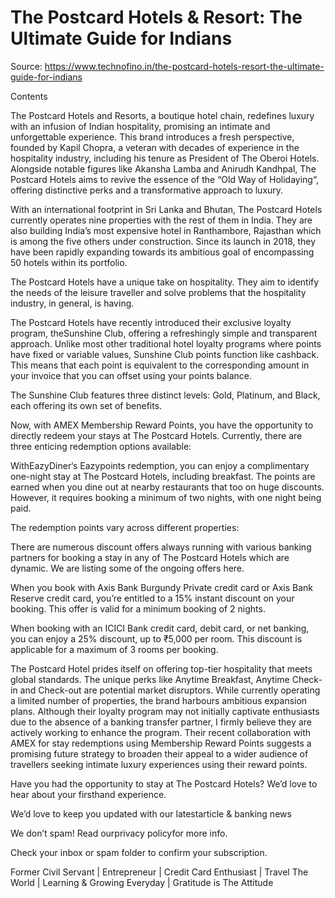 # The Postcard Hotels & Resort: The Ultimate Guide for Indians

Source: https://www.technofino.in/the-postcard-hotels-resort-the-ultimate-guide-for-indians

Contents

The Postcard Hotels and Resorts, a boutique hotel chain, redefines luxury with an infusion of Indian hospitality, promising an intimate and unforgettable experience. This brand introduces a fresh perspective, founded by Kapil Chopra, a veteran with decades of experience in the hospitality industry, including his tenure as President of The Oberoi Hotels. Alongside notable figures like Akansha Lamba and Anirudh Kandhpal, The Postcard Hotels aims to revive the essence of the “Old Way of Holidaying“, offering distinctive perks and a transformative approach to luxury.

With an international footprint in Sri Lanka and Bhutan, The Postcard Hotels currently operates nine properties with the rest of them in India. They are also building India’s most expensive hotel in Ranthambore, Rajasthan which is among the five others under construction. Since its launch in 2018, they have been rapidly expanding towards its ambitious goal of encompassing 50 hotels within its portfolio.

The Postcard Hotels have a unique take on hospitality. They aim to identify the needs of the leisure traveller and solve problems that the hospitality industry, in general, is having.

The Postcard Hotels have recently introduced their exclusive loyalty program, theSunshine Club, offering a refreshingly simple and transparent approach. Unlike most other traditional hotel loyalty programs where points have fixed or variable values, Sunshine Club points function like cashback. This means that each point is equivalent to the corresponding amount in your invoice that you can offset using your points balance.

The Sunshine Club features three distinct levels: Gold, Platinum, and Black, each offering its own set of benefits.

Now, with AMEX Membership Reward Points, you have the opportunity to directly redeem your stays at The Postcard Hotels. Currently, there are three enticing redemption options available:

WithEazyDiner‘s Eazypoints redemption, you can enjoy a complimentary one-night stay at The Postcard Hotels, including breakfast. The points are earned when you dine out at nearby restaurants that too on huge discounts. However, it requires booking a minimum of two nights, with one night being paid.

The redemption points vary across different properties:

There are numerous discount offers always running with various banking partners for booking a stay in any of The Postcard Hotels which are dynamic. We are listing some of the ongoing offers here.

When you book with Axis Bank Burgundy Private credit card or Axis Bank Reserve credit card, you’re entitled to a 15% instant discount on your booking. This offer is valid for a minimum booking of 2 nights.

When booking with an ICICI Bank credit card, debit card, or net banking, you can enjoy a 25% discount, up to ₹5,000 per room. This discount is applicable for a maximum of 3 rooms per booking.

The Postcard Hotel prides itself on offering top-tier hospitality that meets global standards. The unique perks like Anytime Breakfast, Anytime Check-in and Check-out are potential market disruptors. While currently operating a limited number of properties, the brand harbours ambitious expansion plans. Although their loyalty program may not initially captivate enthusiasts due to the absence of a banking transfer partner, I firmly believe they are actively working to enhance the program. Their recent collaboration with AMEX for stay redemptions using Membership Reward Points suggests a promising future strategy to broaden their appeal to a wider audience of travellers seeking intimate luxury experiences using their reward points.

Have you had the opportunity to stay at The Postcard Hotels? We’d love to hear about your firsthand experience.

We’d love to keep you updated with our latestarticle & banking news

We don’t spam! Read ourprivacy policyfor more info.

Check your inbox or spam folder to confirm your subscription.

Former Civil Servant | Entrepreneur | Credit Card Enthusiast | Travel The World | Learning & Growing Everyday | Gratitude is The Attitude